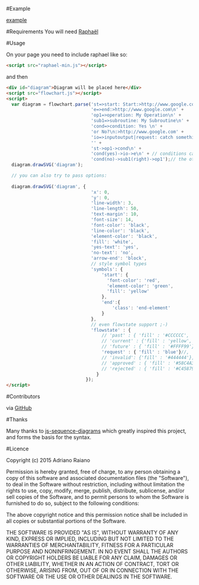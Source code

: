 #Example

[example](https://github.com/adrai/flowchart.js/blob/master/example/index.html)

#Requirements
You will need [Raphaël](http://raphaeljs.com/)

#Usage

On your page you need to include raphael like so:

```html
<script src="raphael-min.js"></script>
```

and then

```html
<div id="diagram">Diagram will be placed here</div>
<script src="flowchart.js"></script>
<script> 
  var diagram = flowchart.parse('st=>start: Start:>http://www.google.com[blank]\n' + 
                                'e=>end:>http://www.google.com\n' + 
                                'op1=>operation: My Operation\n' + 
                                'sub1=>subroutine: My Subroutine\n' + 
                                'cond=>condition: Yes \n' + 
                                'or No?\n:>http://www.google.com' + 
                                'io=>inputoutput|request: catch something...\n' + 
                                '' +
                                'st->op1->cond\n' + 
                                'cond(yes)->io->e\n' + // conditions can also be redirected like cond(yes, bottom) or cond(yes, right)
                                'cond(no)->sub1(right)->op1');// the other symbols too...
  diagram.drawSVG('diagram');

  // you can also try to pass options:
  
  diagram.drawSVG('diagram', {
                                'x': 0,
                                'y': 0,
                                'line-width': 3,
                                'line-length': 50,
                                'text-margin': 10,
                                'font-size': 14,
                                'font-color': 'black',
                                'line-color': 'black',
                                'element-color': 'black',
                                'fill': 'white',
                                'yes-text': 'yes',
                                'no-text': 'no',
                                'arrow-end': 'block',
                                // style symbol types
                                'symbols': {
                                    'start': {
                                      'font-color': 'red',
                                      'element-color': 'green',
                                      'fill': 'yellow'
                                    },
                                    'end':{
                                        'class': 'end-element'
                                    }
                                },
                                // even flowstate support ;-)
                                'flowstate' : {
                                    // 'past' : { 'fill' : '#CCCCCC', 'font-size' : 12},
                                    // 'current' : {'fill' : 'yellow', 'font-color' : 'red', 'font-weight' : 'bold'},
                                    // 'future' : { 'fill' : '#FFFF99'},
                                    'request' : { 'fill' : 'blue'}//,
                                    // 'invalid': {'fill' : '#444444'},
                                    // 'approved' : { 'fill' : '#58C4A3', 'font-size' : 12, 'yes-text' : 'APPROVED', 'no-text' : 'n/a' },
                                    // 'rejected' : { 'fill' : '#C45879', 'font-size' : 12, 'yes-text' : 'n/a', 'no-text' : 'REJECTED' }
                                  }
                              });
</script>
```


#Contributors

via [GitHub](https://github.com/adrai/flowchart.js/graphs/contributors)

#Thanks

Many thanks to [js-sequence-diagrams](http://bramp.github.io/js-sequence-diagrams/) which greatly inspired this project, and forms the basis for the syntax.

#Licence

Copyright (c) 2015 Adriano Raiano

Permission is hereby granted, free of charge, to any person obtaining a copy
of this software and associated documentation files (the "Software"), to deal
in the Software without restriction, including without limitation the rights
to use, copy, modify, merge, publish, distribute, sublicense, and/or sell
copies of the Software, and to permit persons to whom the Software is
furnished to do so, subject to the following conditions:

The above copyright notice and this permission notice shall be included in
all copies or substantial portions of the Software.

THE SOFTWARE IS PROVIDED "AS IS", WITHOUT WARRANTY OF ANY KIND, EXPRESS OR
IMPLIED, INCLUDING BUT NOT LIMITED TO THE WARRANTIES OF MERCHANTABILITY,
FITNESS FOR A PARTICULAR PURPOSE AND NONINFRINGEMENT. IN NO EVENT SHALL THE
AUTHORS OR COPYRIGHT HOLDERS BE LIABLE FOR ANY CLAIM, DAMAGES OR OTHER
LIABILITY, WHETHER IN AN ACTION OF CONTRACT, TORT OR OTHERWISE, ARISING FROM,
OUT OF OR IN CONNECTION WITH THE SOFTWARE OR THE USE OR OTHER DEALINGS IN
THE SOFTWARE.
